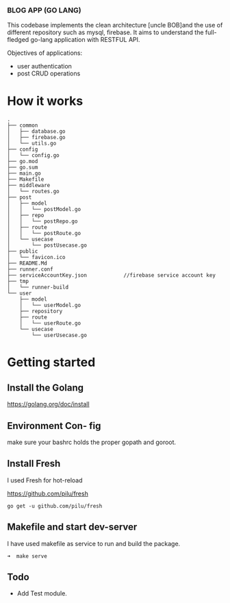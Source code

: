 ### BLOG APP (GO LANG)

This codebase implements the clean architecture [uncle BOB]and the use of different repository such as mysql, firebase. It aims to understand the full-fledged go-lang application with RESTFUL API. 

Objectives of applications:
- user authentication
- post CRUD operations

# How it works
```
.
├── common                    
│   ├── database.go           
│   ├── firebase.go 
│   └── utils.go
├── config
│   └── config.go
├── go.mod                    
├── go.sum                    
├── main.go                   
├── Makefile
├── middleware                
│   └── routes.go            
├── post
│   ├── model
│   │   └── postModel.go
│   ├── repo
│   │   └── postRepo.go
│   ├── route
│   │   └── postRoute.go
│   └── usecase
│       └── postUsecase.go
├── public
│   └── favicon.ico
├── README.Md
├── runner.conf
├── serviceAccountKey.json            //firebase service account key
├── tmp
│   └── runner-build
└── user
    ├── model
    │   └── userModel.go
    ├── repository
    ├── route
    │   └── userRoute.go
    └── usecase
        └── userUsecase.go

```

# Getting started

## Install the Golang
https://golang.org/doc/install

## Environment Con- fig
make sure your bashrc holds the proper gopath and goroot.


## Install Fresh
I used  Fresh for hot-reload 

https://github.com/pilu/fresh
```
go get -u github.com/pilu/fresh
```

## Makefile and start dev-server
I have used makefile as service to run and build the package. 
```
➜  make serve
```

## Todo
- Add Test module. 
